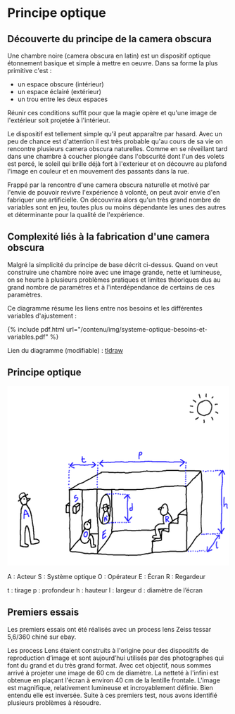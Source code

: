 # Principe optique

## Découverte du principe de la camera obscura

Une chambre noire (camera obscura en latin) est un dispositif optique étonnement basique et simple à mettre en oeuvre. Dans sa forme la plus primitive c'est :

- un espace obscure (intérieur)
- un espace éclairé (extérieur)
- un trou entre les deux espaces

Réunir ces conditions suffit pour que la magie opère et qu'une image de l'extérieur soit projetée à l'intérieur.

Le dispositif est tellement simple qu'il peut apparaître par hasard. Avec un peu de chance est d'attention il est très probable qu'au cours de sa vie on rencontre plusieurs camera obscura naturelles. Comme en se réveillant tard dans une chambre à coucher plongée dans l'obscurité dont l'un des volets est percé, le soleil qui brille déjà fort à l'exterieur et on découvre au plafond l'image en couleur et en mouvement des passants dans la rue.

Frappé par la rencontre d'une camera obscura naturelle et motivé par l'envie de pouvoir revivre l'expérience à volonté, on peut avoir envie d'en fabriquer une artificielle. On découvrira alors qu'un très grand nombre de variables sont en jeu, toutes plus ou moins dépendante les unes des autres et déterminante pour la qualité de l'expérience.

## Complexité liés à la fabrication d'une camera obscura

Malgré la simplicité du principe de base décrit ci-dessus. Quand on veut construire une chambre noire avec une image grande, nette et lumineuse, on se heurte à plusieurs problèmes pratiques et limites théoriques dus au grand nombre de paramètres et à l'interdépendance de certains de ces paramètres.

Ce diagramme résume les liens entre nos besoins et les différentes variables d'ajustement :

{% include pdf.html url="/contenu/img/systeme-optique-besoins-et-variables.pdf" %}

Lien du diagramme (modifiable) : [tldraw](https://www.tldraw.com/r/PTp9ABojWfnR5E5pJ1Lpf?viewport=-3313,-959,5296,2475&page=page:Pfaj0dIyyjuVpmR7na4eN)



## Principe optique

 ![plan d'ensemble](../plans/ensemble.png)

A : Acteur	S : Système optique	O : Opérateur		E : Écran	R : Regardeur

t : tirage	p : profondeur		h : hauteur		l : largeur	d : diamètre de l’écran

## Premiers essais

Les premiers essais ont été réalisés avec un process lens Zeiss tessar 5,6/360 chiné sur ebay.

Les process Lens étaient construits à l'origine pour des dispositifs de reproduction d’image et sont aujourd’hui utilisés par des photographes qui font du grand et du très grand format. Avec cet objectif, nous sommes arrivé à projeter une image de 60 cm de diamètre. La netteté à l'infini est obtenue en plaçant l'écran à environ 40 cm de la lentille frontale. L'image est magnifique, relativement lumineuse et incroyablement définie. Bien entendu elle est inversée. Suite à ces premiers test, nous avons identifié plusieurs problèmes à résoudre.


